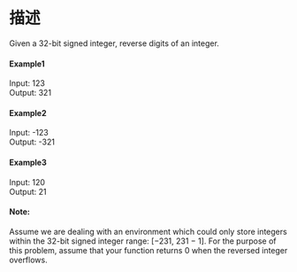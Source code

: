 # 描述
Given a 32-bit signed integer, reverse digits of an integer.<br>
#### Example1
Input: 123<br>
Output: 321<br>
#### Example2
Input: -123<br>
Output: -321<br>
#### Example3
Input: 120<br>
Output: 21<br>
#### Note:
Assume we are dealing with an environment which could only store integers within the 32-bit signed integer range: [−231,  231 − 1]. For the purpose of this problem, assume that your function returns 0 when the reversed integer overflows.
